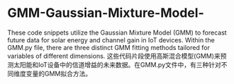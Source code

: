 # GMM-Gaussian-Mixture-Model-
These code snippets utilize the Gaussian Mixture Model (GMM) to forecast future data for solar energy and channel gain in IoT devices. Within the GMM.py file, there are three distinct GMM fitting methods tailored for variables of different dimensions.
这些代码片段使用高斯混合模型(GMM)来预测太阳能和IoT设备中的信道增益的未来数据。在GMM.py文件中，有三种针对不同维度变量的GMM拟合方法。
